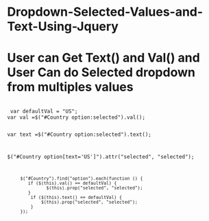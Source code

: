 # Dropdown-Selected-Values-and-Text-Using-Jquery
# User can Get Text() and Val() and User Can do  Selected dropdown from multiples values

<code>
 var defaultVal = "US";
var val =$("#Country option:selected").val();

var text =$("#Country option:selected").text();

 $("#Country option[text='US']").attr("selected", "selected");  
 
        
         $("#Country").find("option").each(function () {
            if ($(this).val() == defaultVal) {
                   $(this).prop("selected", "selected");
            }
             if ($(this).text() == defaultVal) {
                 $(this).prop("selected", "selected");
             }
         });
         
</code>
